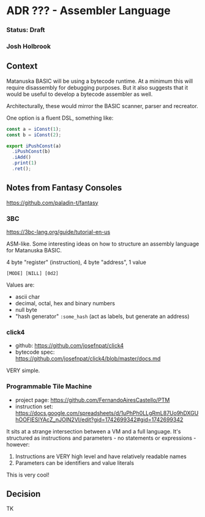 # ADR ??? - Assembler Language

### Status: Draft

### Josh Holbrook

## Context

Matanuska BASIC will be using a bytecode runtime. At a minimum this will require disassembly for debugging purposes. But it also suggests that it would be useful to develop a bytecode assembler as well.

Architecturally, these would mirror the BASIC scanner, parser and recreator.

One option is a fluent DSL, something like:

```js
const a = iConst(1);
const b = iConst(2);

export iPushConst(a)
  .iPushConst(b)
  .iAdd()
  .print(1)
  .ret();
```

## Notes from Fantasy Consoles

<https://github.com/paladin-t/fantasy>

### 3BC

<https://3bc-lang.org/guide/tutorial-en-us>

ASM-like. Some interesting ideas on how to structure an assembly language for Matanuska BASIC.

4 byte "register" (instruction), 4 byte "address", 1 value

```
[MODE] [NILL] [0d2]
```

Values are:

- ascii char
- decimal, octal, hex and binary numbers
- null byte
- "hash generator" `:some_hash` (act as labels, but generate an address)

### click4

- github: <https://github.com/josefnpat/click4>
- bytecode spec: <https://github.com/josefnpat/click4/blob/master/docs.md>

VERY simple.

### Programmable Tile Machine

- project page: <https://github.com/FernandoAiresCastello/PTM>
- instruction set: <https://docs.google.com/spreadsheets/d/1uPhPh0LLgRmL87Uo9hDXGUhOOFIESIYAcZ_nJOlN2VI/edit?gid=1742699342#gid=1742699342>

It sits at a strange intersection between a VM and a full language. It's structured as instructions and parameters - no statements or expressions - however:

1. Instructions are VERY high level and have relatively readable names
2. Parameters can be identifiers and value literals

This is very cool!

## Decision

TK
